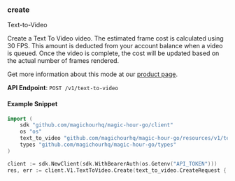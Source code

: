 
### create <a name="create"></a>
Text-to-Video

Create a Text To Video video. The estimated frame cost is calculated using 30 FPS. This amount is deducted from your account balance when a video is queued. Once the video is complete, the cost will be updated based on the actual number of frames rendered.
  
Get more information about this mode at our [product page](/products/text-to-video).
  

**API Endpoint**: `POST /v1/text-to-video`

#### Example Snippet

```go
import (
	sdk "github.com/magichourhq/magic-hour-go/client"
	os "os"
	text_to_video "github.com/magichourhq/magic-hour-go/resources/v1/text_to_video"
	types "github.com/magichourhq/magic-hour-go/types"
)

client := sdk.NewClient(sdk.WithBearerAuth(os.Getenv("API_TOKEN")))
res, err := client.V1.TextToVideo.Create(text_to_video.CreateRequest { EndSeconds: 5.0, Orientation: types.PostV1TextToVideoBodyOrientationEnumLandscape, Style: types.PostV1TextToVideoBodyStyle { Prompt: "string" } })
```
